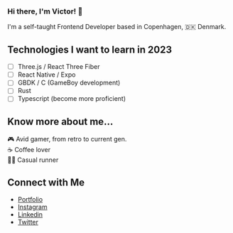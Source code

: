 ### Hi there, I'm Victor! 👋

I'm a self-taught Frontend Developer based in Copenhagen, 🇩🇰 Denmark.

## Technologies I want to learn in 2023
- [ ] Three.js / React Three Fiber
- [ ] React Native / Expo
- [ ] GBDK / C (GameBoy development)
- [ ] Rust
- [ ] Typescript (become more proficient)

## Know more about me... 
🎮 Avid gamer, from retro to current gen. <br/>
☕️ Coffee lover <br/>
🏃🏻 Casual runner <br/>

## Connect with Me
- [Portfolio](https://vgarmes.github.io/portfolio/) <br/>
- [Instagram](https://www.instagram.com/vgmestre) <br/>
- [Linkedin](https://www.linkedin.com/in/vgmestre/) <br/>
- [Twitter](https://twitter.com/vgmestre) <br/>

